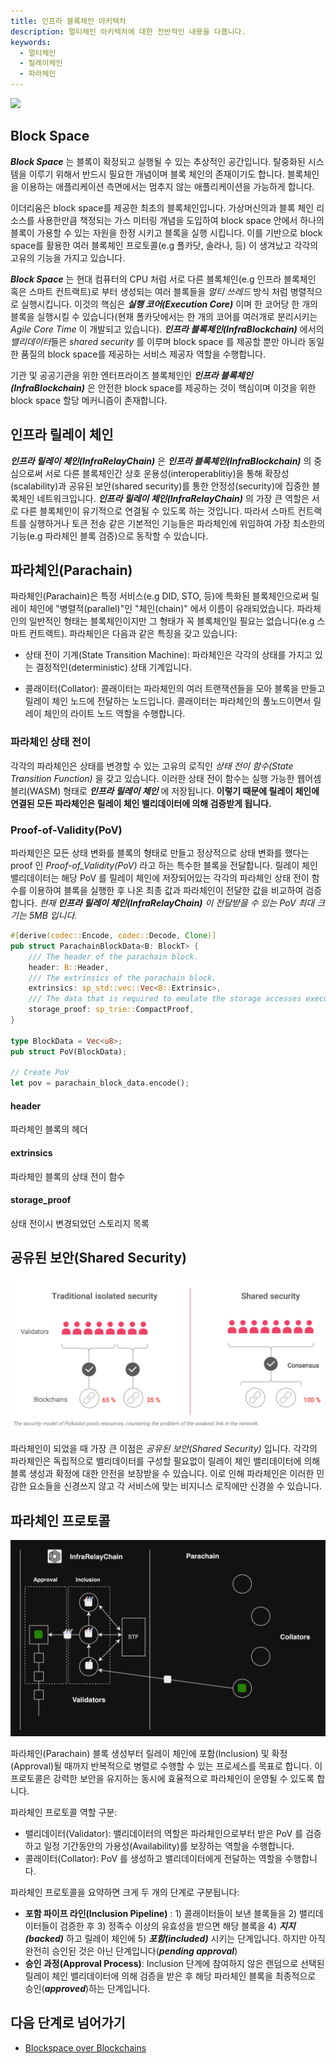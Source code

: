```yaml
---
title: 인프라 블록체인 아키텍처
description: 멀티체인 아키텍처에 대한 전반적인 내용을 다룹니다.
keywords:
  - 멀티체인
  - 릴레이체인
  - 파라체인
---
```


![](/media/images/docs/infrablockchain/learn/architecture/relay-chain.png)

## Block Space

**_Block Space_** 는 블록이 확정되고 실행될 수 있는 추상적인 공간입니다. 탈중화된 시스템을 이루기 위해서 반드시 필요한 개념이며 블록 체인의 존재이기도 합니다. 블록체인을 이용하는 애플리케이션 측면에서는 멈추지 않는 애플리케이션을 가능하게 합니다. 

이더리움은 block space를 제공한 최초의 블록체인입니다. 가상머신의과 블록 체인 리소스를 사용한만큼 책정되는 가스 미터링 개념을 도입하여 block space 안에서 하나의 블록이 가용할 수 있는 자원을 한정 시키고 블록을 실행 시킵니다. 이를 기반으로 block space를 활용한 여러 블록체인 프로토콜(e.g 폴카닷, 솔라나, 등) 이 생겨났고 각각의 고유의 기능을 가지고 있습니다.

***Block Space*** 는 현대 컴퓨터의 CPU 처럼 서로 다른 블록체인(e.g 인프라 블록체인 혹은 스마트 컨트랙트)로 부터 생성되는 여러 블록들을 _멀티 쓰레드_ 방식 처럼 병렬적으로 실행시킵니다. 이것의 핵심은 **_실행 코어(Execution Core)_** 이며 한 코어당 한 개의 블록을 실행시킬 수 있습니다(현재 폴카닷에서는 한 개의 코어를 여러개로 분리시키는 _Agile Core Time_ 이 개발되고 있습니다). ***인프라 블록체인(InfraBlockchain)*** 에서의 *밸리데이터*들은 _shared security_ 를 이루며 block space 를 제공할 뿐만 아니라 동일한 품질의 block space를 제공하는 서비스 제공자 역할을 수행합니다. 

기관 및 공공기관을 위한 엔터프라이즈 블록체인인 ***인프라 블록체인(InfraBlockchain)*** 은 안전한 block space를 제공하는 것이 핵심이며 이것을 위한 block space 할당 메커니즘이 존재합니다.

## 인프라 릴레이 체인

***인프라 릴레이 체인(InfraRelayChain)*** 은 ***_인프라 블록체인(InfraBlockchain)_*** 의 중심으로써 서로 다른 블록체인간 상호 운용성(interoperablitiy)을 통해 확장성(scalability)과 공유된 보안(shared security)를 통한 안정성(security)에 집중한 블록체인 네트워크입니다. ***인프라 릴레이 체인(InfraRelayChain)*** 의 가장 큰 역할은 서로 다른 블록체인이 유기적으로 연결될 수 있도록 하는 것입니다. 따라서 스마트 컨트랙트를 실행하거나 토큰 전송 같은 기본적인 기능들은 파라체인에 위임하여 가장 최소한의 기능(e.g 파라체인 블록 검증)으로 동작할 수 있습니다.

## 파라체인(Parachain)

파라체인(Parachain)은 특정 서비스(e.g DID, STO, 등)에 특화된 블록체인으로써 릴레이 체인에 "병렬적(parallel)"인 "체인(chain)" 에서 이름이 유래되었습니다. 파라체인의 일반적인 형태는 블록체인이지만 그 형태가 꼭 블록체인일 필요는 없습니다(e.g 스마트 컨트랙트). 파라체인은 다음과 같은 특징을 갖고 있습니다:

- 상태 전이 기계(State Transition Machine): 파라체인은 각각의 상태를 가지고 있는 결정적인(deterministic) 상태 기계입니다.

- 콜래이터(Collator): 콜래이터는 파라체인의 여러 트랜잭션들을 모아 블록을 만들고 릴레이 체인 노드에 전달하는 노드입니다. 콜래이터는 파라체인의 풀노드이면서 릴레이 체인의 라이트 노드 역할을 수행합니다.

### 파라체인 상태 전이

각각의 파라체인은 상태를 변경할 수 있는 고유의 로직인 _상태 전이 함수(State Transition Function)_ 을 갖고 있습니다. 이러한 상태 전이 함수는 실행 가능한 웹어셈블리(WASM) 형태로 **_인프라 릴레이 체인_** 에 저장됩니다. **이렇기 때문에 릴레이 체인에 연결된 모든 파라체인은 릴레이 체인 밸리데이터에 의해 검증받게 됩니다.** 

### Proof-of-Validity(PoV)

파라체인은 모든 상태 변화를 블록의 형태로 만들고 정상적으로 상태 변화를 했다는 proof 인 _Proof-of_Validity(PoV)_ 라고 하는 특수한 블록을 전달합니다. 릴레이 체인 밸리데이터는 해당 PoV 를 릴레이 체인에 저장되어있는 각각의 파라체인 상태 전이 함수를 이용하여 블록을 실행한 후 나온 최종 값과 파라체인이 전달한 값을 비교하여 검증합니다. _현재 **_인프라 릴레이 체인(InfraRelayChain)_** 이 전달받을 수 있는 PoV 최대 크기는 5MB 입니다._

```rust
#[derive(codec::Encode, codec::Decode, Clone)]
pub struct ParachainBlockData<B: BlockT> {
	/// The header of the parachain block.
	header: B::Header,
	/// The extrinsics of the parachain block.
	extrinsics: sp_std::vec::Vec<B::Extrinsic>,
	/// The data that is required to emulate the storage accesses executed by all extrinsics.
	storage_proof: sp_trie::CompactProof,
}

type BlockData = Vec<u8>;
pub struct PoV(BlockData);

// Create PoV
let pov = parachain_block_data.encode();
```

#### header
파라체인 블록의 헤더

#### extrinsics
파라체인 블록의 상태 전이 함수

#### storage_proof
상태 전이시 변경되었던 스토리지 목록

## 공유된 보안(Shared Security)

![](/media/images/docs/infrablockchain/learn/architecture/shared-security.png)

파라체인이 되었을 때 가장 큰 이점은 _공유된 보안(Shared Security)_ 입니다. 각각의 파라체인은 독립적으로 밸리데이터를 구성할 필요없이 릴레이 체인 밸리데이터에 의해 블록 생성과 확정에 대한 안전을 보장받을 수 있습니다. 이로 인해 파라체인은 이러한 민감한 요소들을 신경쓰지 않고 각 서비스에 맞는 비지니스 로직에만 신경쓸 수 있습니다. 


## 파라체인 프로토콜

![](/media/images/docs/infrablockchain/learn/architecture/parachain-protocol.png)

파라체인(Parachain) 블록 생성부터 릴레이 체인에 포함(Inclusion) 및 확정(Approval)될 때까지 반복적으로 병렬로 수행할 수 있는 프로세스를 목표로 합니다. 이 프로토콜은 강력한 보안을 유지하는 동시에 효율적으로 파라체인이 운영될 수 있도록 합니다. 

파라체인 프로토콜 역할 구분:

- 밸리데이터(Validator): 밸리데이터의 역할은 파라체인으로부터 받은 PoV 를 검증하고 일정 기간동안의 가용성(Availability)를 보장하는 역할을 수행합니다. 
- 콜래이터(Collator): PoV 를 생성하고 밸리데이터에게 전달하는 역할을 수행합니다.

파라체인 프로토콜을 요약하면 크게 두 개의 단계로 구분됩니다:

- **포함 파이프 라인(Inclusion Pipeline)** : 1) 콜래이터들이 보낸 블록들을 2) 밸리데이터들이 검증한 후 3) 정족수 이상의 유효성을 받으면 해당 블록을 4) **_지지(backed)_** 하고 릴레이 체인에 5) **_포함(included)_** 시키는 단계입니다. 하지만 아직 완전히 승인된 것은 아닌 단계입니다(**_pending approval_**)
- **승인 과정(Approval Process)**: Inclusion 단계에 참여하지 않은 랜덤으로 선택된 릴레이 체인 밸리데이터에 의해 검증을 받은 후 해당 파라체인 블록을 최종적으로 승인(**_approved_**)하는 단계입니다.

## 다음 단계로 넘어가기

- [Blockspace over Blockchains](https://www.rob.tech/blog/polkadot-blockspace-over-blockchains/)

<!-- - [Agile Core Time]() -->